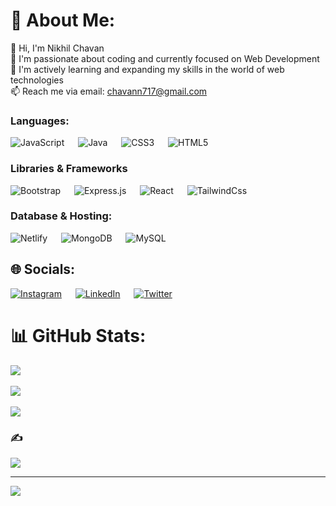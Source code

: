 💫 About Me:
============

👋 Hi, I'm Nikhil Chavan <br>
👀 I'm passionate about coding and currently focused on Web Development <br>
🌱 I'm actively learning and expanding my skills in the world of web technologies <br>
📫 Reach me via email: chavann717@gmail.com

### Languages:

![JavaScript](https://img.shields.io/badge/javascript-%23323330.svg?style=for-the-badge&logo=javascript&logoColor=%23F7DF1E) &emsp; ![Java](https://img.shields.io/badge/Java-orange.svg?style=for-the-badge&logo=Java&logoColor=orange)  &emsp; ![CSS3](https://img.shields.io/badge/css3-%231572B6.svg?style=for-the-badge&logo=css3&logoColor=white)  &emsp;   ![HTML5](https://img.shields.io/badge/html5-%23E34F26.svg?style=for-the-badge&logo=html5&logoColor=white) 

### Libraries & Frameworks

![Bootstrap](https://img.shields.io/badge/bootstrap-%23563D7C.svg?style=for-the-badge&logo=bootstrap&logoColor=white) &emsp;    ![Express.js](https://img.shields.io/badge/express.js-%23404d59.svg?style=for-the-badge&logo=express&logoColor=%2361DAFB)   &emsp;  ![React](https://img.shields.io/badge/react-%2320232a.svg?style=for-the-badge&logo=react&logoColor=%2361DAFB) &emsp; ![TailwindCss](https://img.shields.io/badge/Tailwind_CSS-38B2AC?style=for-the-badge&logo=tailwind-css&logoColor=white)

### Database & Hosting:

![Netlify](https://img.shields.io/badge/netlify-%23000000.svg?style=for-the-badge&logo=netlify&logoColor=#00C7B7)  &emsp;   ![MongoDB](https://img.shields.io/badge/MongoDB-%234ea94b.svg?style=for-the-badge&logo=mongodb&logoColor=white) &emsp;    ![MySQL](https://img.shields.io/badge/mysql-%2300f.svg?style=for-the-badge&logo=mysql&logoColor=white)

🌐 Socials:
-----------

[![Instagram](https://img.shields.io/badge/Instagram-%23E4405F.svg?logo=Instagram&logoColor=white)](https://instagram.com/nik_chavan_31)  &emsp;   [![LinkedIn](https://img.shields.io/badge/LinkedIn-%230077B5.svg?logo=linkedin&logoColor=white)](https://linkedin.com/in/nikhil-chavan-8b83ab184)  &emsp;   [![Twitter](https://img.shields.io/badge/Twitter-%231DA1F2.svg?logo=Twitter&logoColor=white)](https://twitter.com/nik_chavan31)

📊 GitHub Stats:
================

![](https://github-readme-stats.vercel.app/api?username=nikhil3113&theme=tokyonight&hide_border=true&include_all_commits=false&count_private=false)<br/>  
![](https://github-readme-streak-stats.herokuapp.com/?user=nikhil3113&theme=tokyonight&hide_border=true)<br/>  
![](https://github-readme-stats.vercel.app/api/top-langs/?username=nikhil3113&theme=tokyonight&hide_border=true&include_all_commits=false&count_private=false&layout=compact)

### ✍️

![](https://quotes-github-readme.vercel.app/api?type=horizontal&theme=radical)

* * *

[![](https://visitcount.itsvg.in/api?id=nikhil3113&icon=2&color=0)](https://visitcount.itsvg.in)
